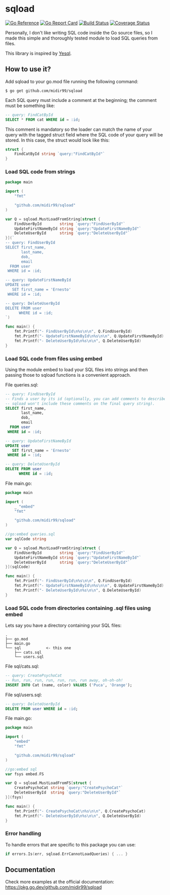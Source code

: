 # sqload

[![Go Reference](https://pkg.go.dev/badge/github.com/midir99/sqload.svg)](https://pkg.go.dev/github.com/midir99/sqload)
[![Go Report Card](https://goreportcard.com/badge/github.com/midir99/sqload)](https://goreportcard.com/report/github.com/midir99/sqload)
[![Build Status](https://api.travis-ci.com/midir99/sqload.svg)](https://travis-ci.com/midir99/sqload)
[![Coverage Status](https://coveralls.io/repos/github/midir99/sqload/badge.svg?branch=main)](https://coveralls.io/github/midir99/sqload?branch=main)

Personally, I don't like writing SQL code inside the Go source files, so I made this simple and thoroughly tested module to load SQL queries from files.

This library is inspired by [Yesql](https://github.com/krisajenkins/yesql/).

## How to use it?

Add sqload to your go.mod file running the following command:
```
$ go get github.com/midir99/sqload
```

Each SQL query must include a comment at the beginning; the comment must be something like:

```sql
-- query: FindCatById
SELECT * FROM cat WHERE id = :id;
```

This comment is mandatory so the loader can match the name of your query with the tagged struct field where the SQL code of your query will be stored. In this case, the struct would look like this:

```go
struct {
    FindCatById string `query:"FindCatById"`
}
```

### Load SQL code from strings

```go
package main

import (
	"fmt"

	"github.com/midir99/sqload"
)

var Q = sqload.MustLoadFromString[struct {
	FindUserById        string `query:"FindUserById"`
	UpdateFirstNameById string `query:"UpdateFirstNameById"`
	DeleteUserById      string `query:"DeleteUserById"`
}](`
-- query: FindUserById
SELECT first_name,
       last_name,
       dob,
       email
  FROM user
 WHERE id = :id;

-- query: UpdateFirstNameById
UPDATE user
   SET first_name = 'Ernesto'
 WHERE id = :id;

-- query: DeleteUserById
DELETE FROM user
      WHERE id = :id;
`)

func main() {
	fmt.Printf("- FindUserById\n%s\n\n", Q.FindUserById)
	fmt.Printf("- UpdateFirstNameById\n%s\n\n", Q.UpdateFirstNameById)
	fmt.Printf("- DeleteUserById\n%s\n\n", Q.DeleteUserById)
}
```

### Load SQL code from files using embed

Using the module embed to load your SQL files into strings and then passing those to sqload functions is a convenient approach.

File queries.sql:
```sql
-- query: FindUserById
-- Finds a user by its id (optionally, you can add comments to describe your queries;
-- sqload won't include these comments on the final query string).
SELECT first_name,
       last_name,
       dob,
       email
  FROM user
 WHERE id = :id;

-- query: UpdateFirstNameById
UPDATE user
   SET first_name = 'Ernesto'
 WHERE id = :id;

-- query: DeleteUserById
DELETE FROM user
      WHERE id = :id;
```

File main.go:
```go
package main

import (
	_ "embed"
	"fmt"

	"github.com/midir99/sqload"
)

//go:embed queries.sql
var sqlCode string

var Q = sqload.MustLoadFromString[struct {
	FindUserById        string `query:"FindUserById"`
	UpdateFirstNameById string `query:"UpdateFirstNameById"`
	DeleteUserById      string `query:"DeleteUserById"`
}](sqlCode)

func main() {
	fmt.Printf("- FindUserById\n%s\n\n", Q.FindUserById)
	fmt.Printf("- UpdateFirstNameById\n%s\n\n", Q.UpdateFirstNameById)
	fmt.Printf("- DeleteUserById\n%s\n\n", Q.DeleteUserById)
}
```

### Load SQL code from directories containing .sql files using embed

Lets say you have a directory containing your SQL files:
```
.
├── go.mod
├── main.go
└── sql           <- this one
    ├── cats.sql
    └── users.sql
```

File sql/cats.sql:
```sql
-- query: CreatePsychoCat
-- Run, run, run, run, run, run, run away, oh-oh-oh!
INSERT INTO Cat (name, color) VALUES ('Puca', 'Orange');
```

File sql/users.sql:
```sql
-- query: DeleteUserById
DELETE FROM user WHERE id = :id;
```

File main.go:
```go
package main

import (
	"embed"
	"fmt"

	"github.com/midir99/sqload"
)

//go:embed sql
var fsys embed.FS

var Q = sqload.MustLoadFromFS[struct {
	CreatePsychoCat string `query:"CreatePsychoCat"`
	DeleteUserById  string `query:"DeleteUserById"`
}](fsys)

func main() {
	fmt.Printf("- CreatePsychoCat\n%s\n\n", Q.CreatePsychoCat)
	fmt.Printf("- DeleteUserById\n%s\n\n", Q.DeleteUserById)
}
```

### Error handling

To handle errors that are specific to this package you can use:
```go
if errors.Is(err, sqload.ErrCannotLoadQueries) { ... }
```

## Documentation

Check more examples at the official documentation: https://pkg.go.dev/github.com/midir99/sqload
